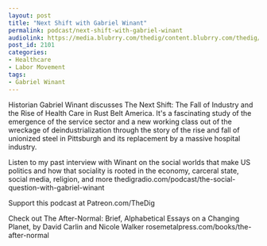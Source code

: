 ```yaml
---
layout: post
title: "Next Shift with Gabriel Winant"
permalink: podcast/next-shift-with-gabriel-winant
audiolink: https://media.blubrry.com/thedig/content.blubrry.com/thedig/The_Dig-EP_339-Winant.mp3
post_id: 2101
categories: 
- Healthcare
- Labor Movement
tags: 
- Gabriel Winant
---
```


Historian Gabriel Winant discusses The Next Shift: The Fall of Industry and the Rise of Health Care in Rust Belt America. It's a fascinating study of the emergence of the service sector and a new working class out of the wreckage of deindustrialization through the story of the rise and fall of unionized steel in Pittsburgh and its replacement by a massive hospital industry.

Listen to my past interview with Winant on the social worlds that make US politics and how that sociality is rooted in the economy, carceral state, social media, religion, and more thedigradio.com/podcast/the-social-question-with-gabriel-winant

Support this podcast at Patreon.com/TheDig

Check out The After-Normal: Brief, Alphabetical Essays on a Changing Planet, by David Carlin and Nicole Walker rosemetalpress.com/books/the-after-normal